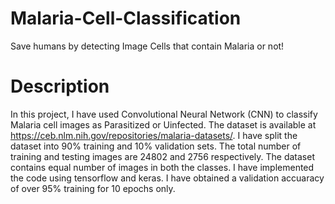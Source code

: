 # Malaria-Cell-Classification
Save humans by detecting Image Cells that contain Malaria or not!
# Description
In this project, I have used Convolutional Neural Network (CNN) to classify Malaria cell images as Parasitized or Uinfected. The dataset is available at https://ceb.nlm.nih.gov/repositories/malaria-datasets/. I have split the dataset into 90% training and 10% validation sets. The total number of training and testing images are 24802 and 2756 respectively. The dataset contains equal number of images in both the classes. I have implemented the code using tensorflow and keras. I have obtained a validation accuaracy of over 95% training for 10 epochs only. 
